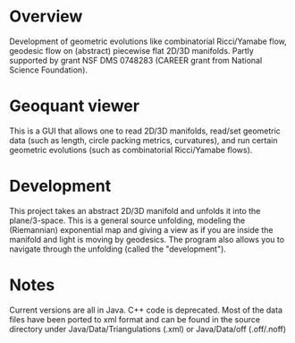 # Overview #

Development of geometric evolutions like combinatorial Ricci/Yamabe flow, geodesic flow on (abstract) piecewise flat 2D/3D manifolds. Partly supported by grant NSF DMS 0748283 (CAREER grant from National Science Foundation).

# Geoquant viewer #

This is a GUI that allows one to read 2D/3D manifolds, read/set geometric data (such as length, circle packing metrics, curvatures), and run certain geometric evolutions (such as combinatorial Ricci/Yamabe flows).

# Development #

This project takes an abstract 2D/3D manifold and unfolds it into the plane/3-space. This is a general source unfolding, modeling the (Riemannian) exponential map and giving a view as if you are inside the manifold and light is moving by geodesics. The program also allows you to navigate through the unfolding (called the "development").

# Notes #
Current versions are all in Java. C++ code is deprecated. Most of the data files have been ported to xml format and can be found in the source directory under Java/Data/Triangulations (.xml) or Java/Data/off (.off/.noff)